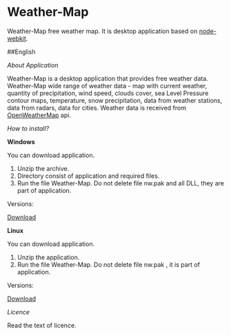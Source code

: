Weather-Map
==========

Weather-Map free weather map. It is desktop application based on [node-webkit](https://github.com/rogerwang/node-webkit). 

##English

*About Application*

Weather-Map is a desktop application that provides free weather data.
Weather-Map wide range of weather data - map with current weather, quantity of precipitation,
wind speed, clouds cover, sea Level Pressure contour maps, temperature, snow precipitation,
data from weather stations, data from radars, data for cities.
Weather data is received from [OpenWeatherMap](http://www.openweathermap.org) api.

*How to install?*

**Windows**

You can download application.

1. Unzip the archive.
2. Directory consist of application and required files.
3. Run the file Weather-Map. Do not delete file nw.pak and all DLL, they are part of application.

Versions:

[Download](https://www.dropbox.com/s/fcq3kzxkxniyuof/weather-map-win.zip)

**Linux**

You can download application.

1. Unzip the application.
2. Run the file Weather-Map. Do not delete file nw.pak , it is part of application.

Versions:

[Download](https://www.dropbox.com/s/hj2dvknw7a63sd9/weather-map-linux.zip)

*Licence*

Read the text of licence.

